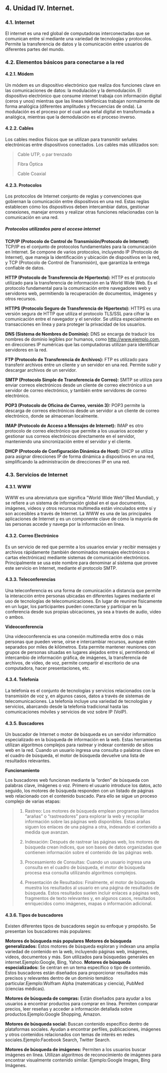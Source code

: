 ## 4. Unidad IV. Internet.

### 4.1. Internet

El internet es una red global de computadoras interconectadas que se comunican entre sí mediante una variedad de tecnologías y protocolos. Permite la transferencia de datos y la comunicación entre usuarios de diferentes partes del mundo.

### 4.2. Elementos básicos para conectarse a la red

#### 4.2.1. Módem

Un módem es un dispositivo electrónico que realiza dos funciones clave en las comunicaciones de datos: la modulación y la demodulación. 
El dispositivo electrónico que consume internet trabaja con información digital (ceros y unos) mientras que las líneas telefónicas trabajan normalmente de forma analógica (diferentes amplitudes y frecuencias de onda). La modulación es el proceso por el cual una señal digital en transformada a analógica, mientras que la demodulación es el proceso inverso.

#### 4.2.2. Cables

Los cables medios físicos que se utilizan para transmitir señales electrónicas entre dispositivos conectados. Los cables más utilizados son:

> Cable UTP, o par trenzado
>
> Fibra Óptica
>
> Cable Coaxial

#### 4.2.3. Protocolos

Los protocolos de Internet conjunto de reglas y convenciones que gobiernan la comunicación entre dispositivos en una red. Estas reglas establecen cómo los dispositivos deben intercambiar datos, gestionar conexiones, manejar errores y realizar otras funciones relacionadas con la comunicación en una red.


##### Protocolos utilizados para el acceso internet
**TCP/IP (Protocolo de Control de Transmisión/Protocolo de Internet):**
TCP/IP es el conjunto de protocolos fundamentales para la comunicación en Internet. Se compone de varios protocolos, incluyendo IP (Protocolo de Internet), que maneja la identificación y ubicación de dispositivos en la red, y TCP (Protocolo de Control de Transmisión), que garantiza la entrega
confiable de datos.

**HTTP (Protocolo de Transferencia de Hipertexto):**
HTTP es el protocolo utilizado para la transferencia de información en la World Wide Web. Es el protocolo fundamental para la comunicación entre navegadores web y servidores web, permitiendo la recuperación de documentos, imágenes y otros recursos.


**HTTPS (Protocolo Seguro de Transferencia de Hipertexto):**
HTTPS es una versión segura de HTTP que utiliza el protocolo TLS/SSL para cifrar la comunicación entre el navegador y el servidor. Se utiliza especialmente en transacciones en línea y para proteger la privacidad de los usuarios.

**DNS (Sistema de Nombres de Dominio):**
DNS se encarga de traducir los nombres de dominio legibles por humanos, como http://www.ejemplo.com, en direcciones IP numéricas que las computadoras utilizan para identificar servidores en la red.


**FTP (Protocolo de Transferencia de Archivos):**
FTP es utilizado para transferir archivos entre un cliente y un servidor en una red. Permite subir y descargar archivos de un servidor.

**SMTP (Protocolo Simple de Transferencia de Correo):**
SMTP se utiliza para enviar correos electrónicos desde un cliente de correo electrónico a un servidor de correo electrónico, y también entre servidores de correo electrónico.

**POP3 (Protocolo de Oficina de Correo, versión 3):**
POP3 permite la descarga de correos electrónicos desde un servidor a un cliente de correo electrónico, donde se almacenan localmente.


**IMAP (Protocolo de Acceso a Mensajes de Internet):**
IMAP es otro protocolo de correo electrónico que permite a los usuarios acceder y gestionar sus correos electrónicos directamente en el servidor, manteniendo una sincronización entre el servidor y el cliente.

**DHCP (Protocolo de Configuración Dinámica de Host):**
DHCP se utiliza para asignar direcciones IP de forma dinámica a dispositivos en una red, simplificando la administración de direcciones IP en una red.

### 4.3. Servicios de Internet

#### 4.3.1. WWW

WWW es una abreviatura que significa "World Wide Web"(Red Mundial), y se refiere a un sistema de información global en el que documentos, imágenes, videos y otros recursos multimedia están vinculados entre sí y son accesibles a través de Internet. La WWW es una de las principales aplicaciones de Internet y es un componente clave de cómo la mayoría de las personas accede y navega por la información en línea.

#### 4.3.2. Correo Electrónico

Es un servicio de red que permite a los usuarios enviar y recibir mensajes y archivos rápidamente (también denominados mensajes electrónicos o cartas electrónicas) mediante sistemas de comunicación electrónicos. Principalmente se usa este nombre para denominar al sistema que provee este servicio en Internet, mediante el protocolo SMTP.

#### 4.3.3. Teleconferencias

Una teleconferencia es una forma de comunicación a distancia que permite la interacción entre personas ubicadas en diferentes lugares mediante el uso de tecnologías de telecomunicaciones. En lugar de reunirse físicamente en un lugar, los participantes pueden conectarse y participar en la conferencia desde sus propias ubicaciones, ya sea a través de audio, video o ambos.

**Videoconferencia**

Una videoconferencia es una conexión multimedia entre dos o más personas que pueden verse, oírse e intercambiar recursos, aunque estén separados por miles de kilómetros. Esta permite mantener reuniones con grupos de personas situadas en lugares alejados entre sí, permitiendo el intercambio de información gráfica, de imágenes, la transferencia de archivos, de vídeo, de voz, permite compartir el escritorio de una computadora, hacer presentaciones, etc.

#### 4.3.4. Telefonía

La telefonía es el conjunto de tecnologías y servicios relacionados con la transmisión de voz y, en algunos casos, datos a través de sistemas de telecomunicaciones. La telefonía incluye una variedad de tecnologías y servicios, abarcando desde la telefonía tradicional hasta las comunicaciones móviles y servicios de voz sobre IP (VoIP).

#### 4.3.5. Buscadores

Un buscador de Internet o motor de búsqueda es un servidor informático especializado en la búsqueda de información en la web. Estas herramientas utilizan algoritmos complejos para rastrear y indexar contenido de sitios web en la red. Cuando un usuario ingresa una consulta o palabras clave en el cuadro de búsqueda, el motor de búsqueda devuelve una lista de resultados relevantes.

**Funcionamiento**

Los buscadores web funcionan mediante la “orden” de búsqueda con palabras clave, imágenes o voz.
Primero el usuario introduce los datos, acto seguido, los motores de búsqueda responden con un listado de páginas web relacionado con el contenido buscado.
Para ello se sigue un proceso complejo de varias etapas:

> 1. Rastreo: Los motores de búsqueda emplean programas llamados “arañas” o “rastreadores” para explorar la web y recopilar información sobre las páginas web disponibles. Estas arañas siguen los enlaces de una página a otra, indexando el contenido a medida que avanzan.
>
> 2. Indexación: Después de rastrear las páginas web, los motores de búsqueda crean índices, que son bases de datos organizadas que contienen información sobre el contenido de las páginas web.
>
> 3. Procesamiento de Consultas: Cuando un usuario ingresa una consulta en el cuadro de búsqueda, el motor de búsqueda procesa esa consulta utilizando algoritmos complejos.
>
> 4. Presentación de Resultados: Finalmente, el motor de búsqueda muestra los resultados al usuario en una página de resultados de búsqueda. Estos resultados suelen incluir enlaces a páginas web, fragmentos de texto relevantes y, en algunos casos, resultados enriquecidos como imágenes, mapas o información adicional.

#### 4.3.6. Tipos de buscadores

Existen diferentes tipos de buscadores según su enfoque y propósito.
Se presentan los buscadores más populares:

**Motores de búsqueda más populares**
**Motores de búsqueda generalizados:**
Estos motores de búsqueda exploran y indexan una amplia variedad de contenido en la web, incluyendo páginas web, imágenes, videos, documentos y más. Son utilizados para búsquedas generales en internet.Ejemplo:Google, Bing, Yahoo.
**Motores de búsqueda especializados:**
Se centran en un tema específico o tipo de contenido.
Estos buscadores están diseñados para proporcionar resultados más precisos y relevantes dentro de un dominio temático particular.Ejemplo:Wolfram Alpha (matemáticas y ciencia), PubMed (ciencias médicas).

**Motores de búsqueda de compras:**
Están diseñados para ayudar a los usuarios a encontrar productos para comprar en línea. Permiten comparar precios, leer reseñas y acceder a información detallada sobre productos.Ejemplo:Google Shopping, Amazon.


**Motores de búsqueda social:**
Buscan contenido específico dentro de plataformas sociales.
Ayudan a encontrar perfiles, publicaciones, imágenes y otros contenidos relacionados con temas de interés en redes sociales.Ejemplo:Facebook Search, Twitter Search.

**Motores de búsqueda de imágenes:**
Permiten a los usuarios buscar imágenes en línea. Utilizan algoritmos de reconocimiento de imágenes para encontrar visualmente contenido similar.
Ejemplo:Google Images, Bing Imágenes.



